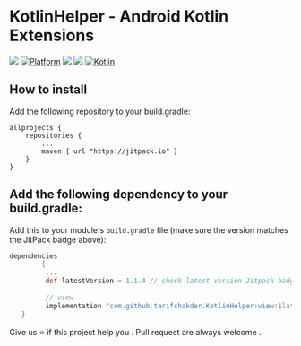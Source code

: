 # KotlinHelper - Android Kotlin Extensions

[![](https://jitpack.io/v/tarifchakder/KotlinHelper.svg)](https://jitpack.io/#tarifchakder/KotlinHelper)
[![Platform](https://img.shields.io/badge/Platform-Android-green.svg)](https://developer.android.com/guide/)
[![](https://img.shields.io/badge/API-16%2B-brightgreen.svg?style=flat)](https://android-arsenal.com/api?level=16#l16)
[![](https://img.shields.io/badge/Compiled%20API-31-blue.svg?style=flat)](https://developer.android.com/about/versions/12/setup-sdk)
[![Kotlin](https://img.shields.io/badge/Kotlin-1.6.10-blue.svg)](https://kotlinlang.org)

## How to install

Add the following repository to your build.gradle:

```
allprojects {
	repositories {
		...
		maven { url "https://jitpack.io" }
	}
}
```

## Add the following dependency to your build.gradle:

Add this to your module's `build.gradle` file (make sure the version matches the JitPack badge above):

```gradle
dependencies 
        {
         ...
         def latestVersion = 1.1.4 // check latest version Jitpack badge
         
         // view 
         implementation "com.github.tarifchakder.KotlinHelper:view:$latestVersion'
   }
```

Give us ⭐ if this project help you . Pull request are always welcome . 